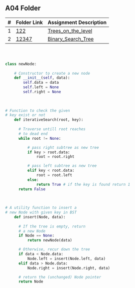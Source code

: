 ##  A04 Folder

| # | Folder Link                               | Assignment Description |
|:-:|-------------------------------------------| ---------------------- |
| 1 |[122](./122)                              |[Trees_on_the_level](https://onlinejudge.org/index.php?option=com_onlinejudge&Itemid=8&category=24&page=show_problem&problem=58)|
| 2 |[12347](./12347)                           |[Binary_Search_Tree](https://onlinejudge.org/index.php?option=onlinejudge&page=show_problem&problem=3769)|


```Python



class newNode:  
  
    # Constructor to create a new node  
    def __init__(self, data):  
        self.data = data  
        self.left = None
        self.right = None
  
  
  
# Function to check the given  
# key exist or not  
    def iterativeSearch(root, key): 
      
      # Traverse untill root reaches  
      # to dead end  
      while root != None: 

          # pass right subtree as new tree  
          if key > root.data:  
              root = root.right 

          # pass left subtree as new tree 
          elif key < root.data: 
              root = root.left  
          else: 
              return True # if the key is found return 1  
      return False
  
  
  
# A utility function to insert a  
# new Node with given key in BST  
    def insert(Node, data): 
      
      # If the tree is empty, return  
      # a new Node  
      if Node == None: 
          return newNode(data)  

      # Otherwise, recur down the tree  
      if data < Node.data:  
          Node.left = insert(Node.left, data)  
      elif data > Node.data:  
          Node.right = insert(Node.right, data) 

      # return the (unchanged) Node pointer  
      return Node 





```
